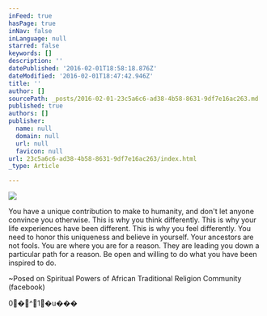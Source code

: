 ```yaml
---
inFeed: true
hasPage: true
inNav: false
inLanguage: null
starred: false
keywords: []
description: ''
datePublished: '2016-02-01T18:58:18.876Z'
dateModified: '2016-02-01T18:47:42.946Z'
title: ''
author: []
sourcePath: _posts/2016-02-01-23c5a6c6-ad38-4b58-8631-9df7e16ac263.md
published: true
authors: []
publisher:
  name: null
  domain: null
  url: null
  favicon: null
url: 23c5a6c6-ad38-4b58-8631-9df7e16ac263/index.html
_type: Article

---
```

![](https://the-grid-user-content.s3-us-west-2.amazonaws.com/ce638382-24b0-432b-a1a6-0c1e868b02b4.jpg)

You have a unique contribution to make to humanity, and
don't let anyone convince you otherwise. This is why you think differently. This is why your life experiences have been different. This is why you feel differently. You need to honor this uniqueness and believe
in yourself. Your ancestors are not
fools. You are where you are for a
reason. They are leading you down a
particular path for a reason. Be open
and willing to do what you have been inspired to do.

~Posed on Spiritual Powers of African Traditional Religion
Community (facebook)

0�^1�u���